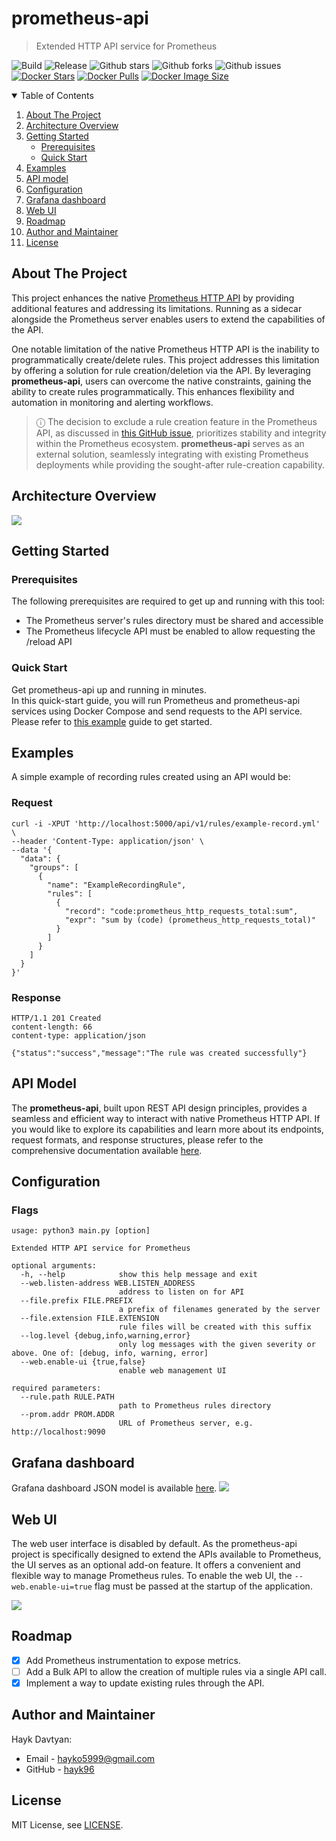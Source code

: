 # prometheus-api
> Extended HTTP API service for Prometheus
>
![Build](https://github.com/hayk96/prometheus-api/actions/workflows/build.yml/badge.svg)
![Release](https://github.com/hayk96/prometheus-api/actions/workflows/release.yml/badge.svg)
![Github stars](https://badgen.net/github/stars/hayk96/prometheus-api?icon=github&label=stars)
![Github forks](https://badgen.net/github/forks/hayk96/prometheus-api?icon=github&label=forks)
![Github issues](https://img.shields.io/github/issues/hayk96/prometheus-api)
[![Docker Stars](https://badgen.net/docker/stars/hayk96/prometheus-api?icon=docker&label=stars)](https://hub.docker.com/r/hayk96/prometheus-api/)
[![Docker Pulls](https://badgen.net/docker/pulls/hayk96/prometheus-api?icon=docker&label=pulls)](https://hub.docker.com/r/hayk96/prometheus-api/)
[![Docker Image Size](https://badgen.net/docker/size/hayk96/prometheus-api?icon=docker&label=image%20size)](https://hub.docker.com/r/hayk96/prometheus-api/)

<!-- TABLE OF CONTENTS -->
<details open="open">
  <summary>Table of Contents</summary>
  <ol>
    <li>
      <a href="#about-the-project">About The Project</a>
    </li>
    <li>
      <a href="#architecture-overview">Architecture Overview</a>
    </li>
    <li>
      <a href="#getting-started">Getting Started</a>
      <ul>
        <li><a href="#prerequisites">Prerequisites</a></li>
        <li><a href="#quick-start">Quick Start</a></li>
      </ul>
    </li>
    <li><a href="#examples">Examples</a></li>
    <li><a href="#api-model">API model</a></li>
    <li><a href="#configuration">Configuration</a></li>
    <li><a href="#grafana-dashboard">Grafana dashboard</a></li>
    <li><a href="#web-ui">Web UI</a></li>
    <li><a href="#roadmap">Roadmap</a></li>
    <li><a href="#author-and-maintainer">Author and Maintainer</a></li>
    <li><a href="#licence">License</a></li>
  </ol>
</details>

<!-- ABOUT THE PROJECT -->
## About The Project

This project enhances the native [Prometheus HTTP API](https://prometheus.io/docs/prometheus/latest/querying/api/) by 
providing additional features and addressing its limitations. Running as a sidecar alongside the Prometheus server 
enables users to extend the capabilities of the API.

One notable limitation of the native Prometheus HTTP API is the inability to programmatically create/delete rules. This 
project addresses this limitation by offering a solution for rule creation/deletion via the API. By leveraging 
**prometheus-api**, users can overcome the native constraints, gaining the ability to create rules programmatically. This 
enhances flexibility and automation in monitoring and alerting workflows.

> ⓘ The decision to exclude a rule creation feature in the Prometheus API, as discussed in 
> [this GitHub issue](https://github.com/prometheus/alertmanager/issues/552), prioritizes stability and integrity within
> the Prometheus ecosystem. **prometheus-api** serves as an external solution, seamlessly integrating with existing 
> Prometheus deployments while providing the sought-after rule-creation capability.

<!-- ARCHITECTURE OVERVIEW -->
## Architecture Overview
![](docs/images/architecture.png)

<!-- GETTING STARTED -->
## Getting Started

### Prerequisites

The following prerequisites are required to get up and running with this tool:
- The Prometheus server's rules directory must be shared and accessible
- The Prometheus lifecycle API must be enabled to allow requesting the /reload API

### Quick Start

Get prometheus-api up and running in minutes.    
In this quick-start guide, you will run Prometheus and prometheus-api services using Docker Compose and send requests to
the API service. Please refer to [this example](https://github.com/hayk96/prometheus-api/tree/main/docs/examples/docker#getting-started-with-docker-compose) 
guide to get started.

<!-- ARCHITECTURE OVERVIEW -->
## Examples
A simple example of recording rules created using an API would be:

### Request

```shell
curl -i -XPUT 'http://localhost:5000/api/v1/rules/example-record.yml' \
--header 'Content-Type: application/json' \
--data '{
  "data": {
    "groups": [
      {
        "name": "ExampleRecordingRule",
        "rules": [
          {
            "record": "code:prometheus_http_requests_total:sum",
            "expr": "sum by (code) (prometheus_http_requests_total)"
          }
        ]
      }
    ]
  }
}'
```

### Response

```
HTTP/1.1 201 Created
content-length: 66
content-type: application/json

{"status":"success","message":"The rule was created successfully"}
```

<!-- ARCHITECTURE OVERVIEW -->
## API Model

The **prometheus-api**, built upon REST API design principles, provides a seamless and efficient way to interact with 
native Prometheus HTTP API. If you would like to explore its capabilities and learn more about its endpoints, request 
formats, and response structures, please refer to the comprehensive documentation available [here](https://hayk96.github.io/prometheus-api).

<!-- CONFIGURATION -->
## Configuration

### Flags

```text
usage: python3 main.py [option]

Extended HTTP API service for Prometheus

optional arguments:
  -h, --help            show this help message and exit
  --web.listen-address WEB.LISTEN_ADDRESS
                        address to listen on for API
  --file.prefix FILE.PREFIX
                        a prefix of filenames generated by the server
  --file.extension FILE.EXTENSION
                        rule files will be created with this suffix
  --log.level {debug,info,warning,error}
                        only log messages with the given severity or above. One of: [debug, info, warning, error]
  --web.enable-ui {true,false}
                        enable web management UI

required parameters:
  --rule.path RULE.PATH
                        path to Prometheus rules directory
  --prom.addr PROM.ADDR
                        URL of Prometheus server, e.g. http://localhost:9090
```

<!-- GRAFANA DASHBOARD -->
## Grafana dashboard

Grafana dashboard JSON model is available [here](https://github.com/hayk96/prometheus-api/tree/main/grafana/dashboard.json).
![](docs/images/dashboard.png)

<!--Web UI -->
## Web UI
The web user interface is disabled by default. As the prometheus-api project is specifically designed to extend the APIs 
available to Prometheus, the UI serves as an optional add-on feature. It offers a convenient and flexible way to manage 
Prometheus rules. To enable the web UI, the `--web.enable-ui=true` flag must be passed at the startup of the application.

![](docs/images/ui.png)

<!-- ROADMAP -->
## Roadmap

- [x] Add Prometheus instrumentation to expose metrics.
- [ ] Add a Bulk API to allow the creation of multiple rules via a single API call.
- [x] Implement a way to update existing rules through the API.

<!-- CONTACT -->
## Author and Maintainer

Hayk Davtyan:
- Email - hayko5999@gmail.com
- GitHub - [hayk96](https://github.com/hayk96)

## License

MIT License, see [LICENSE](https://github.com/hayk96/prometheus-api/blob/main/LICENSE).
